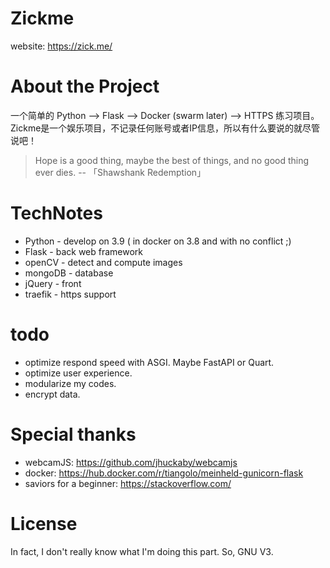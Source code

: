 # Zickme
website: https://zick.me/

# About the Project
一个简单的 Python --> Flask --> Docker (swarm later) --> HTTPS 练习项目。
Zickme是一个娱乐项目，不记录任何账号或者IP信息，所以有什么要说的就尽管说吧！
> Hope is a good thing, maybe the best of things, and no good thing ever dies.
-- 「Shawshank Redemption」

# TechNotes
 - Python - develop on 3.9 ( in docker on 3.8 and with no conflict ;)
 - Flask - back web framework
 - openCV - detect and compute images
 - mongoDB - database
 - jQuery - front
 - traefik - https support

# todo
 - optimize respond speed with ASGI.  Maybe FastAPI or Quart.
 - optimize user experience.
 - modularize my codes.
 - encrypt data.

# Special thanks
 - webcamJS: https://github.com/jhuckaby/webcamjs
 - docker: https://hub.docker.com/r/tiangolo/meinheld-gunicorn-flask
 - saviors for a beginner: https://stackoverflow.com/

# License
In fact, I don't really know what I'm doing this part.  So, GNU V3.